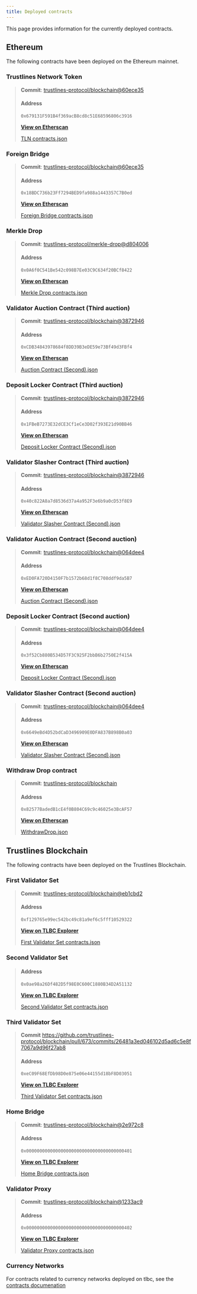 ```yaml
---
title: Deployed contracts
---
```


This page provides information for the currently deployed contracts.

## Ethereum

The following contracts have been deployed on the Ethereum mainnet.

### Trustlines Network Token

> **Commit**: [trustlines-protocol/blockchain@60ece35](https://github.com/trustlines-protocol/blockchain/commit/60ece35a232b326f45e29cc8065d9942046852f5)
>
> #### Address
>
> `0x679131F591B4f369acB8cd8c51E68596806c3916`
>
> **[View on Etherscan](https://etherscan.io/address/0x679131F591B4f369acB8cd8c51E68596806c3916)**
>
> [TLN contracts.json](json/tln_contracts_json)

### Foreign Bridge

> **Commit**: [trustlines-protocol/blockchain@60ece35](https://github.com/trustlines-protocol/blockchain/commit/60ece35a232b326f45e29cc8065d9942046852f5)
>
> #### Address
>
> `0x18BDC736b23Ff7294BED9fa988a1443357C7B0ed`
>
> **[View on Etherscan](https://etherscan.io/address/0x18BDC736b23Ff7294BED9fa988a1443357C7B0ed)**
>
> [Foreign Bridge contracts.json](json/foreign_bridge_contracts_json)

### Merkle Drop

> **Commit**: [trustlines-protocol/merkle-drop@d804006](https://github.com/trustlines-protocol/merkle-drop/commit/d804006939f75c8d05a81d3ef083b7f74147bd81)
>
> #### Address
>
> `0x0A6f0C541Be542c098B7Ee03C9C634f20BCf8422`
>
> **[View on Etherscan](https://etherscan.io/address/0x0a6f0c541be542c098b7ee03c9c634f20bcf8422)**
>
> [Merkle Drop contracts.json](json/merkledrop_contracts_json)

### Validator Auction Contract (Third auction)

> **Commit**: [trustlines-protocol/blockchain@3872946](https://github.com/trustlines-protocol/blockchain/tree/38729460933735ed1e189e184fa9a812b64d0a84)
>
> #### Address
>
> `0xCDB34843978684f8DD39B3eDE59e73Bf49d3FBf4`
>
> **[View on Etherscan](https://etherscan.io/address/0xCDB34843978684f8DD39B3eDE59e73Bf49d3FBf4)**
>
> [Auction Contract (Second).json](json/auction_contract_3rd_json)

### Deposit Locker Contract (Third auction)

> **Commit**: [trustlines-protocol/blockchain@3872946](https://github.com/trustlines-protocol/blockchain/tree/38729460933735ed1e189e184fa9a812b64d0a84)
>
> #### Address
>
> `0x1FBeB7273E32dCE3Cf1eCe3D02f393E21d90BB46`
>
> **[View on Etherscan](https://etherscan.io/address/0x1FBeB7273E32dCE3Cf1eCe3D02f393E21d90BB46)**
>
> [Deposit Locker Contract (Second).json](json/deposit_locker_contract_3rd_json)

### Validator Slasher Contract (Third auction)

> **Commit**: [trustlines-protocol/blockchain@3872946](https://github.com/trustlines-protocol/blockchain/tree/38729460933735ed1e189e184fa9a812b64d0a84)
>
> #### Address
>
> `0x40c822A8a7d8536d37a4a952F3e6b9a0cD53f8E9`
>
> **[View on Etherscan](https://etherscan.io/address/0x40c822A8a7d8536d37a4a952F3e6b9a0cD53f8E9)**
>
> [Validator Slasher Contract (Second).json](json/validator_slasher_contract_3rd_json)


### Validator Auction Contract (Second auction)

> **Commit**: [trustlines-protocol/blockchain@064dee4](https://github.com/trustlines-protocol/blockchain/commit/064dee4ec37f5b5f5cf4bc0ed6ac128aeb01e885)
>
> #### Address
>
> `0xED0FA720D4150F7b1572b68d1f8C708ddf9da5B7`
>
> **[View on Etherscan](https://etherscan.io/address/0xed0fa720d4150f7b1572b68d1f8c708ddf9da5b7)**
>
> [Auction Contract (Second).json](json/auction_contract_2nd_json)

### Deposit Locker Contract (Second auction)

> **Commit**: [trustlines-protocol/blockchain@064dee4](https://github.com/trustlines-protocol/blockchain/commit/064dee4ec37f5b5f5cf4bc0ed6ac128aeb01e885)
>
> #### Address
>
> `0x3f52Cb880B534D57F3C925F2bbB6b2750E2f415A`
>
> **[View on Etherscan](https://etherscan.io/address/0x3f52cb880b534d57f3c925f2bbb6b2750e2f415a)**
>
> [Deposit Locker Contract (Second).json](json/deposit_locker_contract_2nd_json)

### Validator Slasher Contract (Second auction)

> **Commit**: [trustlines-protocol/blockchain@064dee4](https://github.com/trustlines-protocol/blockchain/commit/064dee4ec37f5b5f5cf4bc0ed6ac128aeb01e885)
>
> #### Address
>
> `0x6649eBd4D52bdCaD3496909E0DFA837B898B0a03`
>
> **[View on Etherscan](https://etherscan.io/address/0x6649ebd4d52bdcad3496909e0dfa837b898b0a03)**
>
> [Validator Slasher Contract (Second).json](json/validator_slasher_contract_2nd_json)

### Withdraw Drop contract

> **Commit**: [trustlines-protocol/blockchain](https://github.com/trustlines-protocol/blockchain/tree/057a3073bebc2b22a2c315de47c5b9e161c04ce7)
>
> #### Address
>
> `0x82577BadedB1cE4f0B804C69c9c46025e3BcAF57`
>
> **[View on Etherscan](https://etherscan.io/address/0x82577BadedB1cE4f0B804C69c9c46025e3BcAF57)**
>
> [WithdrawDrop.json](json/withdraw_drop_json)

## Trustlines Blockchain

The following contracts have been deployed on the Trustlines Blockchain.

### First Validator Set

> **Commit**: [trustlines-protocol/blockchain@eb1cbd2](https://github.com/trustlines-protocol/blockchain/commit/eb1cbd2871b35b1c2ff97ce4da85b567b3c664c5)
>
> #### Address
>
> `0xf129765e99ec542bc49c81a9ef6c5fff10529322`
>
> **[View on TLBC Explorer](https://explore.tlbc.trustlines.foundation/address/0xf129765e99ec542bc49c81a9ef6c5fff10529322/transactions)**
>
> [First Validator Set contracts.json](json/validatorset1_contracts_json)

### Second Validator Set

> #### Address
>
> `0x0ae98a26Df482D5f98E0C600C1880B34D2A51132`
>
> **[View on TLBC Explorer](https://explore.tlbc.trustlines.foundation/address/0x0ae98a26Df482D5f98E0C600C1880B34D2A51132/transactions)**
>
> [Second Validator Set contracts.json](json/validatorset2_contracts_json)

### Third Validator Set

> **Commit** https://github.com/trustlines-protocol/blockchain/pull/673/commits/26481a3ed046102d5ad6c5e8f7067a9d96f27ab8
> 
> #### Address
>
> `0xeC09F68EfDb98D0e875e06e44155d18bF8D03051`
>
> **[View on TLBC Explorer](https://explore.tlbc.trustlines.foundation/address/0xeC09F68EfDb98D0e875e06e44155d18bF8D03051/transactions)**
>
> [Third Validator Set contracts.json](json/validatorset3_contracts_json)


### Home Bridge

> **Commit**: [trustlines-protocol/blockchain@2e972c8](https://github.com/trustlines-protocol/blockchain/commit/2e972c83ce1e8f82191f2dca6b95e08534d4e292)
>
> #### Address
>
> `0x0000000000000000000000000000000000000401`
>
> **[View on TLBC Explorer](https://explore.tlbc.trustlines.foundation/address/0x0000000000000000000000000000000000000401/transactions)**
>
> [Home Bridge contracts.json](json/home_bridge_contracts_json)

### Validator Proxy

> **Commit**: [trustlines-protocol/blockchain@1233ac9](https://github.com/trustlines-protocol/blockchain/commit/1233ac93de0abcfacf52e013a70aae2dece68fd1)
>
> #### Address
>
> `0x0000000000000000000000000000000000000402`
>
> **[View on TLBC Explorer](https://explore.tlbc.trustlines.foundation/address/0x0000000000000000000000000000000000000402/transactions)**
>
> [Validator Proxy contracts.json](json/validator_proxy_contracts_json)

### Currency Networks

For contracts related to currency networks deployed on tlbc, see the [contracts documenation](../contracts/currency_networks)
